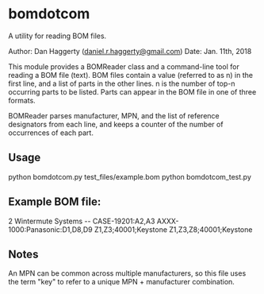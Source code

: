 # bomdotcom
A utility for reading BOM files.

Author: Dan Haggerty (daniel.r.haggerty@gmail.com)
Date: Jan. 11th, 2018

This module provides a BOMReader class and a command-line tool for reading a
BOM file (text). BOM files contain a value (referred to as n) in the first
line, and a list of parts in the other lines. n is the number of top-n
occurring parts to be listed. Parts can appear in the BOM file in one of three
formats.

BOMReader parses manufacturer, MPN, and the list of reference designators
from each line, and keeps a counter of the number of occurrences of
each part.

## Usage
python bomdotcom.py test_files/example.bom
python bomdotcom_test.py

## Example BOM file:
2
Wintermute Systems -- CASE-19201:A2,A3
AXXX-1000:Panasonic:D1,D8,D9
Z1,Z3;40001;Keystone
Z1,Z3,Z8;40001;Keystone

## Notes
An MPN can be common across multiple manufacturers, so this file uses the
term "key" to refer to a unique MPN + manufacturer combination.